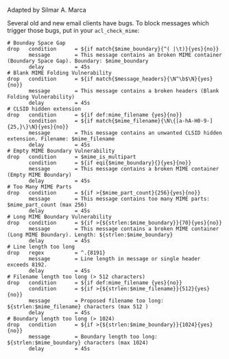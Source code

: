 Adapted by Silmar A. Marca

Several old and new email clients have bugs. To block messages which trigger those
bugs, put in your `acl_check_mime`:

    # Bounday Space Gap
    drop   condition      = ${if match{$mime_boundary}{^( |\t)}{yes}{no}}
           message        = This message contains an broken MIME container (Boundary Space Gap). Boundary: $mime_boundary
           delay          = 45s
    # Blank MIME Folding Vulnerability
    drop   condition      = ${if match{$message_headers}{\N^\b$\N}{yes}{no}}
           message        = This message contains a broken headers (Blank Folding Vulnerability)
           delay          = 45s
    # CLSID hidden extension
    drop   condition      = ${if def:mime_filename {yes}{no}}
           condition      = ${if match{$mime_filename}{\N\{[a-hA-H0-9-]{25,}\}\N}{yes}{no}}
           message        = This message contains an unwanted CLSID hidden extension. Filename: $mime_filename
           delay          = 45s
    # Empty MIME Boundary Vulnerability
    drop   condition      = $mime_is_multipart
           condition      = ${if eqi{$mime_boundary}{}{yes}{no}}
           message        = This message contains a broken MIME container (Empty MIME Boundary)
           delay          = 45s
    # Too Many MIME Parts
    drop   condition      = ${if >{$mime_part_count}{256}{yes}{no}}
           message        = This message contains too many MIME parts: $mime_part_count (max 256)
           delay          = 45s
    # Long MIME Boundary Vulnerability
    drop   condition      = ${if >{${strlen:$mime_boundary}}{70}{yes}{no}}
           message        = This message contains a broken MIME container (Long MIME Boundary). Length: ${strlen:$mime_boundary}
           delay          = 45s
    # Line length too long
    drop   regex          = ^.{8191}
           message        = Line length in message or single header exceeds 8192.
           delay          = 45s
    # Filename length too long (> 512 characters)
    drop   condition      = ${if def:mime_filename {yes}{no}}
           condition      = ${if >{${strlen:$mime_filename}}{512}{yes}{no}}
           message        = Proposed filename too long: ${strlen:$mime_filename} characters (max 512 )
           delay          = 45s
    # Boundary length too long (> 1024)
    drop   condition      = ${if >{${strlen:$mime_boundary}}{1024}{yes}{no}}
           message        = Boundary length too long: ${strlen:$mime_boundary} characters (max 1024)
           delay          = 45s
